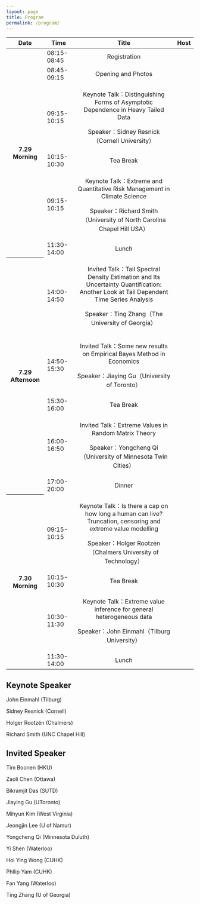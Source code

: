 ```yaml
---
layout: page
title: Program
permalink: /program/
---
```


<table>
<thead>

<th>Date</th>
<th>Time</th>
<th>
<div style="text-align: center;">
Title
</div>
</th>
<th>Host</th>
</thead>
<tr>

<th rowspan="6">
<div style="text-align: center;">
7.29 Morning
</div>
</th>

<td>08:15-08:45</td>

<td>
<div style="text-align: center;">
Registration
</div>
</td>
<td></td>

</tr>
<tr>



<td>08:45-09:15</td>
<td>
<div style="text-align: center;">
Opening and Photos
</div>
</td>

<td></td>

</tr>

<tr>



<td>09:15-10:15</td>

<td>
<div style="text-align: center;">
<p>Keynote Talk：Distinguishing Forms of Asymptotic Dependence in Heavy Tailed Data</p>
<p>Speaker：Sidney Resnick（Cornell University）</p>
</div>
</td>
<td></td>

</tr>

<tr>



<td>10:15-10:30</td>
<div style="text-align: center;">
<td>
<div style="text-align: center;">
Tea Break
</div>
</td>

<td></td>

</tr>

<tr>



<td>09:15-10:15</td>

<td>
<div style="text-align: center;">
<p>Keynote Talk：Extreme and Quantitative Risk Management in Climate Science</p>
<p>Speaker：Richard Smith（University of North Carolina Chapel Hill USA）</p>
</div>
</td>
<td></td>

</tr>

<tr>



<td>11:30-14:00</td>

<td>
<div style="text-align: center;">
Lunch
</div>
</td>

<td></td>

</tr>


<tr>

<th rowspan="5">
<div style="text-align: center;">
7.29 Afternoon
</div>
</th>

<td>14:00-14:50</td>

<td>
<div style="text-align: center;">
<p>Invited Talk：Tail Spectral Density Estimation and Its Uncertainty Quantification: Another Look at Tail Dependent Time Series Analysis</p>
<p>Speaker：Ting Zhang（The University of Georgia）</p>
</div>
</td>
<td></td>

</tr>


<tr>



<td>14:50-15:30</td>

<td>
<div style="text-align: center;">
<p>Invited Talk：Some new results on Empirical Bayes Method in Economics</p>
<p>Speaker：Jiaying Gu（University of Toronto）</p>
</div>
</td>
<td></td>

</tr>

<tr>



<td>15:30-16:00</td>
<div style="text-align: center;">
<td>
<div style="text-align: center;">
Tea Break
</div>
</td>

<td></td>

</tr>

<tr>



<td>16:00-16:50</td>

<td>
<div style="text-align: center;">
<p>Invited Talk：Extreme Values in Random Matrix Theory</p>
<p>Speaker：Yongcheng Qi（University of Minnesota Twin Cities）</p>
</div>
</td>
<td></td>

</tr>

<tr>



<td>17:00-20:00</td>

<td>
<div style="text-align: center;">
Dinner
</div>
</td>

<td></td>

</tr>

<tr>

<th rowspan="4">
<div style="text-align: center;">
7.30 Morning
</div>
</th>

<td>09:15-10:15</td>

<td>
<div style="text-align: center;">
<p>Keynote Talk：Is there a cap on how long a human can live? Truncation, censoring and extreme value modelling</p>
<p>Speaker：Holger Rootzén（Chalmers University of Technology）</p>
</div>
</td>
<td></td>

</tr>


<tr>



<td>10:15-10:30</td>

<td>
<div style="text-align: center;">
Tea Break
</div>
</td>
<td></td>

</tr>



<tr>



<td>10:30-11:30</td>

<td>
<div style="text-align: center;">
<p>Keynote Talk：Extreme value inference for general heterogeneous data</p>
<p>Speaker：John Einmahl（Tilburg University）</p>
</div>
</td>
<td></td>

</tr>

<tr>



<td>11:30-14:00</td>

<td>
<div style="text-align: center;">
Lunch
</div>
</td>

<td></td>

</tr>

</table>

## Keynote Speaker
<p>John Einmahl (Tilburg)</p>
<p>Sidney Resnick (Cornell)</p>
<p>Holger Rootzén (Chalmers)</p>
<p>Richard Smith (UNC Chapel Hill)</p>

## Invited Speaker
<p>Tim Boonen (HKU)</p>
<p>Zaoli Chen (Ottawa)</p>
<p>Bikramjit Das (SUTD)</p>
<p>Jiaying Gu (UToronto)</p>
<p>Mihyun Kim (West Virginia)</p>
<p>Jeongjin Lee (U of Namur)</p>
<p>Yongcheng Qi (Minnesota Duluth)</p>
<p>Yi Shen (Waterloo)</p>
<p>Hoi Ying Wong (CUHK)</p>
<p>Phllip Yam (CUHK)</p>
<p>Fan Yang (Waterloo)</p>
<p>Ting Zhang (U of Georgia)</p>


